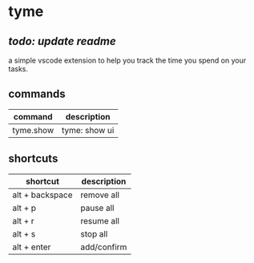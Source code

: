 # tyme

***todo: update readme***
---
a simple vscode extension to help you track the time you spend on your tasks.

<!-- track the time you spend on tasks. -->
<!-- ![demo](assets/demo.gif) -->

## commands

| command   | description   |
| --------- | ------------- |
| tyme.show | tyme: show ui |

## shortcuts

| shortcut        | description |
| --------------- | ----------- |
| alt + backspace | remove all  |
| alt + p         | pause all   |
| alt + r         | resume all  |
| alt + s         | stop all    |
| alt + enter     | add/confirm |
